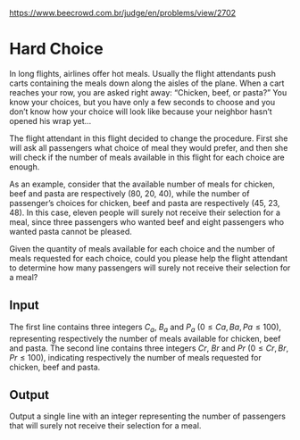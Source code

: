 https://www.beecrowd.com.br/judge/en/problems/view/2702

# Hard Choice

In long flights, airlines offer hot meals. Usually the flight attendants push carts containing the meals down along the aisles of the plane. When a cart reaches your row, you are asked right away: “Chicken, beef, or pasta?” You know your choices, but you have only a few seconds to choose and you don’t know how your choice will look like because your neighbor hasn’t opened his wrap yet...

The flight attendant in this flight decided to change the procedure. First she will ask all passengers what choice of meal they would prefer, and then she will check if the number of meals available in this flight for each choice are enough.

As an example, consider that the available number of meals for chicken, beef and pasta are respectively (80, 20, 40), while the number of passenger’s choices for chicken, beef and pasta are respectively (45, 23, 48). In this case, eleven people will surely not receive their selection for a meal, since three passengers who wanted beef and eight passengers who wanted pasta cannot be pleased.

Given the quantity of meals available for each choice and the number of meals requested for each choice, could you please help the flight attendant to determine how many passengers will surely not receive their selection for a meal?

## Input

The first line contains three integers $C_a$, $B_a$ and $P_a$
($0 \leq Ca, Ba, Pa \leq 100$), representing respectively the number of meals
available for chicken, beef and pasta. The second line contains three integers
$Cr$, $Br$ and $Pr$ ($0 \leq Cr, Br, Pr \leq 100$), indicating respectively
the number of meals requested for chicken, beef and pasta.

## Output

Output a single line with an integer representing the number of passengers that will surely not receive their selection for a meal.


